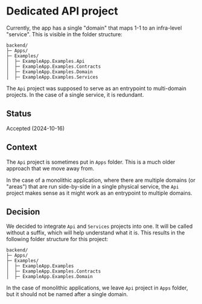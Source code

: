 # Dedicated API project

Currently, the app has a single "domain" that maps 1-1 to an infra-level "service". This is visible
in the folder structure:

```
backend/
├─ Apps/
├─ Examples/
│  ├─ ExampleApp.Examples.Api
│  ├─ ExampleApp.Examples.Contracts
│  ├─ ExampleApp.Examples.Domain
│  ├─ ExampleApp.Examples.Services
```

The `Api` project was supposed to serve as an entrypoint to multi-domain projects. In the case of a
single service, it is redundant.

## Status

Accepted (2024-10-16)

## Context

The `Api` project is sometimes put in `Apps` folder. This is a much older approach that we move away
from.

In the case of a monolithic application, where there are multiple domains (or "areas") that are run
side-by-side in a single physical service, the `Api` project makes sense as it might work as an
entrypoint to multiple domains.

## Decision

We decided to integrate `Api` and `Services` projects into one. It will be called without a suffix,
which will help understand what it is. This results in the following folder structure for this
project:

```
backend/
├─ Apps/
├─ Examples/
│  ├─ ExampleApp.Examples
│  ├─ ExampleApp.Examples.Contracts
│  ├─ ExampleApp.Examples.Domain
```

In the case of monolithic applications, we leave `Api` project in `Apps` folder, but it should not
be named after a single domain.
